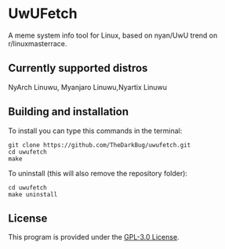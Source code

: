 # UwUFetch

A meme system info tool for Linux, based on nyan/UwU trend on r/linuxmasterrace.

## Currently supported distros

NyArch Linuwu, Myanjaro Linuwu,Nyartix Linuwu

## Building and installation

To install you can type this commands in the terminal:

```shell
git clone https://github.com/TheDarkBug/uwufetch.git
cd uwufetch
make
```

To uninstall (this will also remove the repository folder):

```shell
cd uwufetch
make uninstall
```

## License
This program is provided under the [GPL-3.0 License](https://github.com/TheDarkBug/uwufetch/LICENSE).
